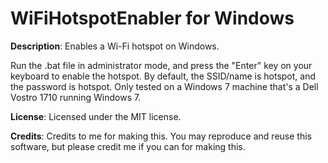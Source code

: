 # WiFiHotspotEnabler for Windows

**Description**: Enables a Wi-Fi hotspot on Windows.

Run the .bat file in administrator mode, and press the "Enter" key on your keyboard to enable the hotspot. By default, the SSID/name is hotspot, and the password is hotspot. Only tested on a Windows 7 machine that's a Dell Vostro 1710 running Windows 7.

**License**: Licensed under the MIT license.

**Credits**: Credits to me for making this. You may reproduce and reuse this software, but please credit me if you can for making this.

